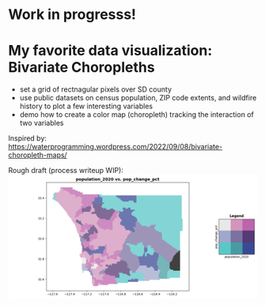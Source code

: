 # Work in progresss! 
# My favorite data visualization: Bivariate Choropleths 

- set a grid of rectnagular pixels over SD county
- use public datasets on census population, ZIP code extents, and wildfire history to plot a few interesting variables 
- demo how to create a color map (choropleth) tracking the interaction of two variables 

Inspired by: https://waterprogramming.wordpress.com/2022/09/08/bivariate-choropleth-maps/

Rough draft (process writeup WIP):
![image](pop_vs_pop_change.png)